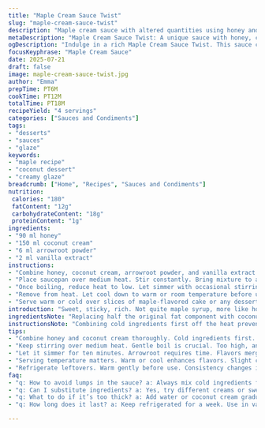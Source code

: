 ```yaml
---
title: "Maple Cream Sauce Twist"
slug: "maple-cream-sauce-twist"
description: "Maple cream sauce with altered quantities using honey and coconut cream instead of maple syrup and dairy. Cornstarch replaced with arrowroot for thickening. Slightly longer simmering. A hint of vanilla added. Good for drizzling over cakes or desserts."
metaDescription: "Maple Cream Sauce Twist: A unique sauce with honey, coconut cream, and a hint of vanilla. Perfect for drizzling over desserts."
ogDescription: "Indulge in a rich Maple Cream Sauce Twist. This sauce combines honey and coconut cream for a delightful drizzle over your favorite desserts."
focusKeyphrase: "Maple Cream Sauce"
date: 2025-07-21
draft: false
image: maple-cream-sauce-twist.jpg
author: "Emma"
prepTime: PT6M
cookTime: PT12M
totalTime: PT18M
recipeYield: "4 servings"
categories: ["Sauces and Condiments"]
tags:
- "desserts"
- "sauces"
- "glaze"
keywords:
- "maple recipe"
- "coconut dessert"
- "creamy glaze"
breadcrumb: ["Home", "Recipes", "Sauces and Condiments"]
nutrition: 
 calories: "180"
 fatContent: "12g"
 carbohydrateContent: "18g"
 proteinContent: "1g"
ingredients:
- "90 ml honey"
- "150 ml coconut cream"
- "6 ml arrowroot powder"
- "2 ml vanilla extract"
instructions:
- "Combine honey, coconut cream, arrowroot powder, and vanilla extract in a small saucepan off heat. Whisk vigorously until uniform."
- "Place saucepan over medium heat. Stir constantly. Bring mixture to a gentle boil."
- "Once boiling, reduce heat to low. Let simmer with occasional stirring for about 10 minutes until thickened slightly."
- "Remove from heat. Let cool down to warm or room temperature before using."
- "Serve warm or cold over slices of maple-flavored cake or any dessert you fancy."
introduction: "Sweet, sticky, rich. Not quite maple syrup, more like honey’s cousin with a tropical spin. Coconut cream replaces dairy here — thick, velvety, a mild nuttiness. Arrowroot instead of cornstarch — sharper, clearer finish. Vanilla poking through, subtle but definitely there. Changes the game a bit but keeps essence alive. A sauce for cake, for drizzle, anything needing an extra hit of sweetness and smoothness. Wait times slightly longer — simmer low, patience rewarded. You’ll want to spoon it slowly, savor the different texture, that hint of something unexpected. Perfectly imperfect, simple but turned upside down."
ingredientsNote: "Replacing half the original fat component with coconut cream ups the richness while ditching dairy. Honey instead of maple syrup lends floral top notes, less robustness but more dimension. Arrowroot powder thickens differently, clearer gel, less pasty, easier to manage on low heat. Vanilla extract — a small addition but changes overall flavor drastically, a warmth underneath the sharp sweetness. Quantities scaled down on sweetener and increased cream to balance thickness and flavor properly. Together, these shifts form a sauce less like syrup, more like a velvety glaze or drizzle. Suitable for lactose-free diets, and with a slight tropical hint combined into classic maple dessert traditions."
instructionsNote: "Combining cold ingredients first off the heat prevents lumps and ensures smooth incorporation. Whisk vigorously to blend honey evenly with coconut cream and arrowroot. Bringing to a gentle boil and reducing heat to low ensures thickening without scorching or breaking the coconut cream. Simmering slightly longer, closer to ten minutes, lets arrowroot fully activate and flavors meld. Stir intermittently — don’t rush, but don’t leave unattended or it may stick and burn. Letting the sauce cool to warm or room temperature before serving thickens it further and avoids burning tongues. Can be served slightly chilled for different mouthfeel. Keeps well refrigerated — just warm gently to reuse."
tips:
- "Combine honey and coconut cream thoroughly. Cold ingredients first. Whisk with vigor. No lumps, smooth texture. Arrowroot needs mixing too. Essential step."
- "Keep stirring over medium heat. Gentle boil is crucial. Too high, and it burns. Too low, and it won't thicken. Constant attention needed. Don't rush."
- "Let it simmer for ten minutes. Arrowroot requires time. Flavors merge better this way. Patience is key. Watch for thickening. Thick sauce necessary."
- "Serving temperature matters. Warm or cool enhances flavors. Slight chill offers a new experience. Don’t serve too hot. Avoid burns."
- "Refrigerate leftovers. Warm gently before use. Consistency changes in fridge. Perfection not necessary. Sauce alters with temperature. Explore options."
faq:
- "q: How to avoid lumps in the sauce? a: Always mix cold ingredients first, incorporate well. No lumps equals smoother sauce. Important step."
- "q: Can I substitute ingredients? a: Yes, try different creams or sweeteners. Each change shifts flavor. Experimenting encouraged. Adjust sweetness too."
- "q: What to do if it’s too thick? a: Add water or coconut cream gradually. Retain flavors but adjust texture. Easy fix when too dense."
- "q: How long does it last? a: Keep refrigerated for a week. Use in various desserts. Warm before serving. Check consistency. Don’t let it sit."

---
```

